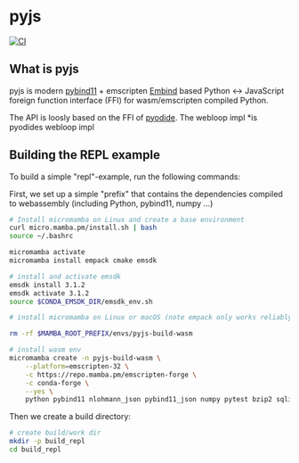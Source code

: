 # pyjs
[![CI](https://github.com/DerThorsten/pyjs/actions/workflows/main.yml/badge.svg)](https://github.com/DerThorsten/pyjs/actions/workflows/main.yml)

## What is pyjs

pyjs is  modern [pybind11](https://github.com/pybind/pybind11) + emscripten [Embind](https://emscripten.org/docs/porting/connecting_cpp_and_javascript/embind.html) based
Python <-> JavaScript foreign function interface (FFI) for wasm/emscripten compiled Python.

The API is loosly based on the  FFI of [pyodide](https://pyodide.org/en/stable/usage/type-conversions.html).
The webloop impl *is pyodides webloop impl


## Building the REPL example

To build a simple "repl"-example, run the following commands:

First, we set up a simple "prefix" that contains the dependencies compiled to webassembly (including Python, pybind11, numpy ...)

```sh
# Install micromamba on Linux and create a base environment
curl micro.mamba.pm/install.sh | bash
source ~/.bashrc

micromamba activate
micromamba install empack cmake emsdk

# install and activate emsdk
emsdk install 3.1.2
emsdk activate 3.1.2
source $CONDA_EMSDK_DIR/emsdk_env.sh
```


```sh
# install micromamba on Linux or macOS (note empack only works reliably on Linux)

rm -rf $MAMBA_ROOT_PREFIX/envs/pyjs-build-wasm

# install wasm env
micromamba create -n pyjs-build-wasm \
    --platform=emscripten-32 \
    -c https://repo.mamba.pm/emscripten-forge \
    -c conda-forge \
    --yes \
    python pybind11 nlohmann_json pybind11_json numpy pytest bzip2 sqlite zlib libffi
```

Then we create a build directory:

```sh
# create build/work dir
mkdir -p build_repl
cd build_repl
```
